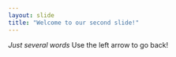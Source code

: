 ```yaml
---
layout: slide
title: "Welcome to our second slide!"
---
```

*Just several words*
Use the left arrow to go back!

